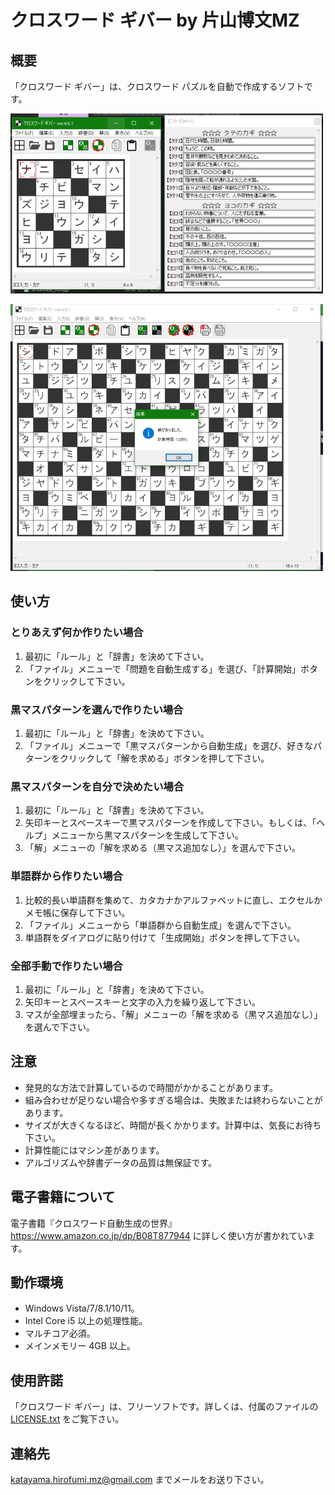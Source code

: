 ﻿# クロスワード ギバー by 片山博文MZ

## 概要

「クロスワード ギバー」は、クロスワード パズルを自動で作成するソフトです。

![スクリーンショット1](screenshot1.png "スクリーンショット1")

![スクリーンショット2](screenshot2.png "スクリーンショット2")

## 使い方

### とりあえず何か作りたい場合

1. 最初に「ルール」と「辞書」を決めて下さい。
2. 「ファイル」メニューで「問題を自動生成する」を選び、「計算開始」ボタンをクリックして下さい。

### 黒マスパターンを選んで作りたい場合

1. 最初に「ルール」と「辞書」を決めて下さい。
2. 「ファイル」メニューで「黒マスパターンから自動生成」を選び、好きなパターンをクリックして「解を求める」ボタンを押して下さい。

### 黒マスパターンを自分で決めたい場合

1. 最初に「ルール」と「辞書」を決めて下さい。
2. 矢印キーとスペースキーで黒マスパターンを作成して下さい。もしくは、「ヘルプ」メニューから黒マスパターンを生成して下さい。
3. 「解」メニューの「解を求める（黒マス追加なし）」を選んで下さい。

### 単語群から作りたい場合

1. 比較的長い単語群を集めて、カタカナかアルファベットに直し、エクセルかメモ帳に保存して下さい。
2. 「ファイル」メニューから「単語群から自動生成」を選んで下さい。
3. 単語群をダイアログに貼り付けて「生成開始」ボタンを押して下さい。

### 全部手動で作りたい場合

1. 最初に「ルール」と「辞書」を決めて下さい。
2. 矢印キーとスペースキーと文字の入力を繰り返して下さい。
3. マスが全部埋まったら、「解」メニューの「解を求める（黒マス追加なし）」を選んで下さい。

## 注意

- 発見的な方法で計算しているので時間がかかることがあります。
- 組み合わせが足りない場合や多すぎる場合は、失敗または終わらないことがあります。
- サイズが大きくなるほど、時間が長くかかります。計算中は、気長にお待ち下さい。
- 計算性能にはマシン差があります。
- アルゴリズムや辞書データの品質は無保証です。

## 電子書籍について

電子書籍『クロスワード自動生成の世界』https://www.amazon.co.jp/dp/B08T877944
に詳しく使い方が書かれています。

## 動作環境

- Windows Vista/7/8.1/10/11。
- Intel Core i5 以上の処理性能。
- マルチコア必須。
- メインメモリー 4GB 以上。

## 使用許諾

「クロスワード ギバー」は、フリーソフトです。詳しくは、付属のファイルの [LICENSE.txt](LICENSE.txt) をご覧下さい。

## 連絡先

katayama.hirofumi.mz@gmail.com までメールをお送り下さい。
